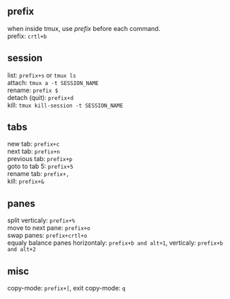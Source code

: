 prefix
---
when inside tmux, use *prefix* before each command.  
prefix: `crtl+b`  

session
---
list: `prefix+s` or `tmux ls`  
attach: `tmux a -t SESSION_NAME`  
rename: `prefix $`  
detach (quit): `prefix+d`  
kill: `tmux kill-session -t SESSION_NAME`  

tabs
---
new tab: `prefix+c`  
next tab: `prefix+n`  
previous tab: `prefix+p`  
goto to tab 5: `prefix+5`  
rename tab: `prefix+,`  
kill: `prefix+&`  

panes
---
split verticaly: `prefix+%`  
move to next pane: `prefix+o`  
swap panes: `prefix+crtl+o`  
equaly balance panes horizontaly: `prefix+b and alt+1`, verticaly: `prefix+b and alt+2`

misc
---
copy-mode: `prefix+[`, exit copy-mode: `q`  
